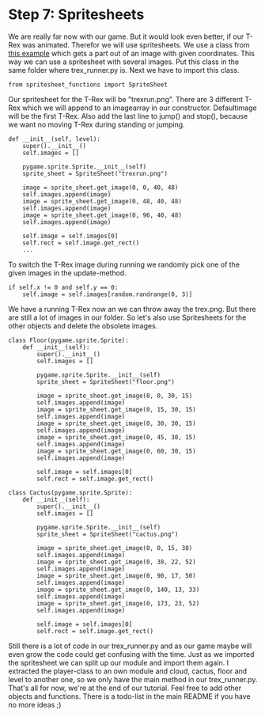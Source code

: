 # Step 7: Spritesheets

We are really far now with our game. But it would look even better, if our T-Rex was animated. Therefor we will use spritesheets.
We use a class from [this example](http://programarcadegames.com/python_examples/en/sprite_sheets/) which gets a part out of an image with given coordinates. This way we can use a spritesheet with several images.
Put this class in the same folder where trex_runner.py is. Next we have to import this class.
```
from spritesheet_functions import SpriteSheet
```

Our spritesheet for the T-Rex will be "trexrun.png". There are 3 different T-Rex which we will append to an imagearray in our constructor. Defaultimage will be the first T-Rex.
Also add the last line to jump() and stop(), because we want no moving T-Rex during standing or jumping.
```
def __init__(self, level):
    super().__init__()
    self.images = []

    pygame.sprite.Sprite.__init__(self)
    sprite_sheet = SpriteSheet("trexrun.png")

    image = sprite_sheet.get_image(0, 0, 40, 48)
    self.images.append(image)
    image = sprite_sheet.get_image(0, 48, 40, 48)
    self.images.append(image)
    image = sprite_sheet.get_image(0, 96, 40, 48)
    self.images.append(image)

    self.image = self.images[0]
    self.rect = self.image.get_rect()
    ...
```

To switch the T-Rex image during running we randomly pick one of the given images in the update-method.
```
if self.x != 0 and self.y == 0:
    self.image = self.images[random.randrange(0, 3)]
```

We have a running T-Rex now an we can throw away the trex.png. But there are still a lot of images in our folder. So let's also use Spritesheets for the other objects and delete the obsolete images.
```
class Floor(pygame.sprite.Sprite):
    def __init__(self):
        super().__init__()
        self.images = []

        pygame.sprite.Sprite.__init__(self)
        sprite_sheet = SpriteSheet("floor.png")

        image = sprite_sheet.get_image(0, 0, 30, 15)
        self.images.append(image)
        image = sprite_sheet.get_image(0, 15, 30, 15)
        self.images.append(image)
        image = sprite_sheet.get_image(0, 30, 30, 15)
        self.images.append(image)
        image = sprite_sheet.get_image(0, 45, 30, 15)
        self.images.append(image)
        image = sprite_sheet.get_image(0, 60, 30, 15)
        self.images.append(image)

        self.image = self.images[0]
        self.rect = self.image.get_rect()

class Cactus(pygame.sprite.Sprite):
    def __init__(self):
        super().__init__()
        self.images = []

        pygame.sprite.Sprite.__init__(self)
        sprite_sheet = SpriteSheet("cactus.png")

        image = sprite_sheet.get_image(0, 0, 15, 38)
        self.images.append(image)
        image = sprite_sheet.get_image(0, 38, 22, 52)
        self.images.append(image)
        image = sprite_sheet.get_image(0, 90, 17, 50)
        self.images.append(image)
        image = sprite_sheet.get_image(0, 140, 13, 33)
        self.images.append(image)
        image = sprite_sheet.get_image(0, 173, 23, 52)
        self.images.append(image)

        self.image = self.images[0]
        self.rect = self.image.get_rect()
```

Still there is a lot of code in our trex_runner.py and as our game maybe will even grow the code could get confusing with the time. Just as we imported the spritesheet we can split up our module and import them again.
I extracted the player-class to an own module and cloud, cactus, floor and level to another one, so we only have the main method in our trex_runner.py.
That's all for now, we're at the end of our tutorial. Feel free to add other objects and functions. There is a todo-list in the main README if you have no more ideas ;)
